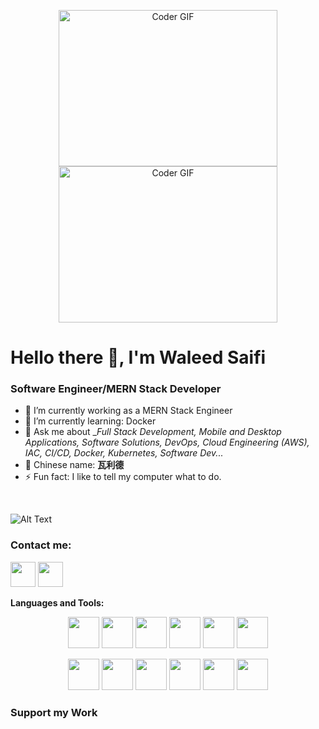 <p align="center">
  <img alt="Coder GIF" height=250 width=350 src="https://magiccopy.xyz/assets/images/hadder.gif" />
  <br>
  <img alt="Coder GIF" height=250 width=350 src="https://images.squarespace-cdn.com/content/v1/5769fc401b631bab1addb2ab/1541580611624-TE64QGKRJG8SWAIUS7NS/ke17ZwdGBToddI8pDm48kPoswlzjSVMM-SxOp7CV59BZw-zPPgdn4jUwVcJE1ZvWQUxwkmyExglNqGp0IvTJZamWLI2zvYWH8K3-s_4yszcp2ryTI0HqTOaaUohrI8PI6FXy8c9PWtBlqAVlUS5izpdcIXDZqDYvprRqZ29Pw0o/coding-freak.gif" />
</p>





# Hello there 👋, I'm Waleed Saifi

### Software Engineer/MERN Stack Developer

- 🔭 I’m currently working as a MERN Stack Engineer 
- 🌱 I’m currently learning: Docker
- 💬 Ask me about __Full Stack Development, Mobile and Desktop Applications, Software Solutions, DevOps, Cloud Engineering (AWS), IAC, CI/CD, Docker, Kubernetes, Software Dev..._
- 🧧 Chinese name: __瓦利德__
- ⚡ Fun fact: I like to tell my computer what to do.

<br/>



![Alt Text](https://github-readme-streak-stats.herokuapp.com?user=WaleedSaifi0890&theme=tokyonight&hide_border=true)



### Contact me:

<a href="https://twitter.com/WaleedSaifi34"><img src="https://www.vectorlogo.zone/logos/twitter/twitter-icon.svg" width="40" height="40"/></a>
<a href="https://www.linkedin.com/in/javascript-web-developer/"><img src="https://www.vectorlogo.zone/logos/linkedin/linkedin-icon.svg" width="40" height="40"/></a>


**Languages and Tools:**  
<p align="center">
  <img height="50" src="https://cdn.jsdelivr.net/gh/devicons/devicon/icons/react/react-original.svg">
  <img height="50" src="https://cdn.jsdelivr.net/gh/devicons/devicon/icons/nextjs/nextjs-original-wordmark.svg">
  <img height="50" src="https://cdn.jsdelivr.net/gh/devicons/devicon/icons/vuejs/vuejs-original-wordmark.svg">
  <img height="50" src="https://cdn.jsdelivr.net/gh/devicons/devicon/icons/tailwindcss/tailwindcss-plain.svg">
  <img height="50" src="https://cdn.jsdelivr.net/gh/devicons/devicon/icons/materialui/materialui-original.svg">
  <code><img height="50" src="https://cdn.jsdelivr.net/gh/devicons/devicon/icons/heroku/heroku-original-wordmark.svg"></code>
</p>
<p align="center">
  <img height="50" src="https://cdn.jsdelivr.net/gh/devicons/devicon/icons/javascript/javascript-original.svg">
  <img height="50" src="https://cdn.jsdelivr.net/gh/devicons/devicon/icons/typescript/typescript-original.svg">
  <img height="50" src="https://cdn.jsdelivr.net/gh/devicons/devicon/icons/sass/sass-original.svg">
  <img height="50" src="https://cdn.jsdelivr.net/gh/devicons/devicon/icons/redux/redux-original.svg">
  <img height="50" src="https://cdn.jsdelivr.net/gh/devicons/devicon/icons/nodejs/nodejs-original-wordmark.svg">
  <img height="50" src="https://cdn.jsdelivr.net/gh/devicons/devicon/icons/mongodb/mongodb-original-wordmark.svg">
</p>
<!-- Add more images here -->











### Support my Work




